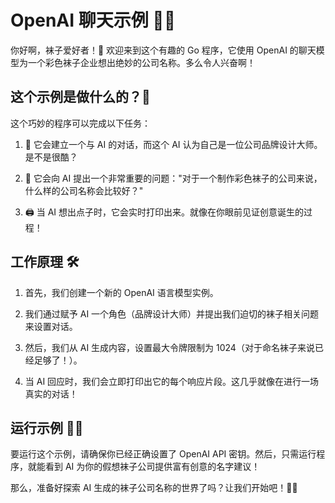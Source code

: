 # OpenAI 聊天示例 🧦🌈

你好啊，袜子爱好者！👋 欢迎来到这个有趣的 Go 程序，它使用 OpenAI 的聊天模型为一个彩色袜子企业想出绝妙的公司名称。多么令人兴奋啊！

## 这个示例是做什么的？🤔

这个巧妙的程序可以完成以下任务：

1. 🤖 它会建立一个与 AI 的对话，而这个 AI 认为自己是一位公司品牌设计大师。是不是很酷？

2. 🎨 它会向 AI 提出一个非常重要的问题："对于一个制作彩色袜子的公司来说，什么样的公司名称会比较好？"

3. 🖨️ 当 AI 想出点子时，它会实时打印出来。就像在你眼前见证创意诞生的过程！

## 工作原理 🛠️

1. 首先，我们创建一个新的 OpenAI 语言模型实例。

2. 我们通过赋予 AI 一个角色（品牌设计大师）并提出我们迫切的袜子相关问题来设置对话。

3. 然后，我们从 AI 生成内容，设置最大令牌限制为 1024（对于命名袜子来说已经足够了！）。

4. 当 AI 回应时，我们会立即打印出它的每个响应片段。这几乎就像在进行一场真实的对话！

## 运行示例 🏃‍♀️

要运行这个示例，请确保你已经正确设置了 OpenAI API 密钥。然后，只需运行程序，就能看到 AI 为你的假想袜子公司提供富有创意的名字建议！

那么，准备好探索 AI 生成的袜子公司名称的世界了吗？让我们开始吧！🚀🧦
